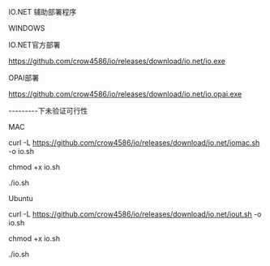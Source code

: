 IO.NET 辅助部署程序

WINDOWS 

IO.NET官方部署

https://github.com/crow4586/io/releases/download/io.net/io.exe


OPAI部署

https://github.com/crow4586/io/releases/download/io.net/io.opai.exe



---------下未验证可行性

MAC

curl -L https://github.com/crow4586/io/releases/download/io.net/iomac.sh -o io.sh

chmod +x io.sh

./io.sh




Ubuntu

curl -L https://github.com/crow4586/io/releases/download/io.net/iout.sh -o io.sh

chmod +x io.sh

./io.sh
